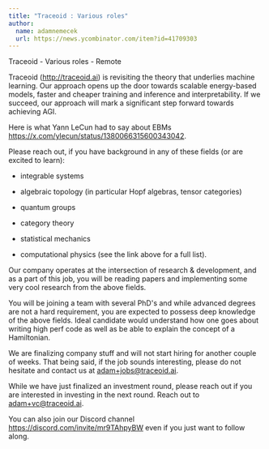 ```yaml
---
title: "Traceoid : Various roles"
author:
  name: adamnemecek
  url: https://news.ycombinator.com/item?id=41709303
---
```

Traceoid - Various roles - Remote

Traceoid (<a href="http:&#x2F;&#x2F;traceoid.ai" rel="nofollow">http:&#x2F;&#x2F;traceoid.ai</a>) is revisiting the theory that underlies machine learning. Our approach opens up the door towards scalable energy-based models, faster and cheaper training and inference and interpretability. If we succeed, our approach will mark a significant step forward towards achieving AGI.

Here is what Yann LeCun had to say about EBMs <a href="https:&#x2F;&#x2F;x.com&#x2F;ylecun&#x2F;status&#x2F;1380066315600343042" rel="nofollow">https:&#x2F;&#x2F;x.com&#x2F;ylecun&#x2F;status&#x2F;1380066315600343042</a>.

Please reach out, if you have background in any of these fields (or are excited to learn):

- integrable systems

- algebraic topology (in particular Hopf algebras, tensor categories)

- quantum groups

- category theory

- statistical mechanics

- computational physics
(see the link above for a full list).

Our company operates at the intersection of research &amp; development, and as a part of this job, you will be reading papers and implementing some very cool research from the above fields.

You will be joining a team with several PhD&#x27;s and while advanced degrees are not a hard requirement, you are expected to possess deep knowledge of the above fields. Ideal candidate would understand how one goes about writing high perf code as well as be able to explain the concept of a Hamiltonian.

We are finalizing company stuff and will not start hiring for another couple of weeks. That being said, if the job sounds interesting, please do not hesitate and contact us at adam+jobs@traceoid.ai.

While we have just finalized an investment round, please reach out if you are interested in investing in the next round. Reach out to adam+vc@traceoid.ai.

You can also join our Discord channel <a href="https:&#x2F;&#x2F;discord.com&#x2F;invite&#x2F;mr9TAhpyBW" rel="nofollow">https:&#x2F;&#x2F;discord.com&#x2F;invite&#x2F;mr9TAhpyBW</a> even if you just want to follow along.
<JobApplication />
